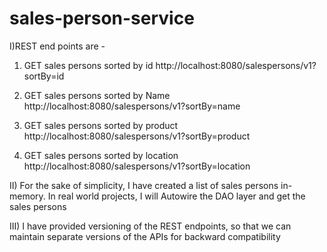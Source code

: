 # sales-person-service

I)REST end points are -
1) GET sales persons sorted by id
http://localhost:8080/salespersons/v1?sortBy=id

2) GET sales persons sorted by Name
http://localhost:8080/salespersons/v1?sortBy=name

3) GET sales persons sorted by product
http://localhost:8080/salespersons/v1?sortBy=product

4) GET sales persons sorted by location
http://localhost:8080/salespersons/v1?sortBy=location

II) For the sake of simplicity, I have created a list of sales persons in-memory.
In real world projects, I will Autowire the DAO layer and get the sales persons

III) I have provided versioning of the REST endpoints, so that 
we can maintain separate versions of the APIs for backward compatibility
